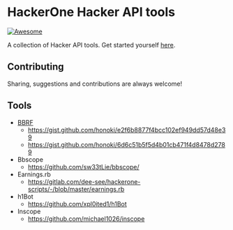 # HackerOne Hacker API tools
[![Awesome](https://awesome.re/badge.svg)](https://awesome.re)

A collection of Hacker API tools. Get started yourself [here](https://api.hackerone.com/getting-started-hacker-api/#getting-started-hacker-api).

## Contributing

Sharing, suggestions and contributions are always welcome!

## Tools

- [BBRF](https://github.com/honoki/bbrf-client)
  - https://gist.github.com/honoki/e2f6b8877f4bcc102ef949dd57d48e39
  - https://gist.github.com/honoki/6d6c51b5f5d4b01cb471f4d8478d2789
- Bbscope
  - https://github.com/sw33tLie/bbscope/
- Earnings.rb
  - https://gitlab.com/dee-see/hackerone-scripts/-/blob/master/earnings.rb
- h1Bot
  - https://github.com/xpl0ited1/h1Bot
- Inscope
  - https://github.com/michael1026/inscope

